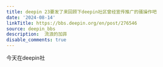 ```yaml
---
title: deepin 23要发了来回顾下deepin社区曾经宣传推广的骚操作吧
date: '2024-08-14'
linkTitle: https://bbs.deepin.org/en/post/276546
source: deepin_bbs
description:  流浪的加菲 
disable_comments: true
---
```

今天在deepin社
